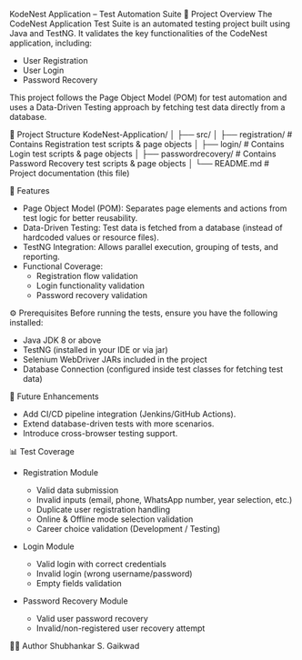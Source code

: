KodeNest Application – Test Automation Suite
📌 Project Overview
The CodeNest Application Test Suite is an automated testing project built using Java and TestNG. It validates the key functionalities of the CodeNest application, including:

- User Registration
- User Login
- Password Recovery

This project follows the Page Object Model (POM) for test automation and uses a Data-Driven Testing approach by fetching test data directly from a database.

📂 Project Structure
KodeNest-Application/
│
├── src/
│   ├── registration/        # Contains Registration test scripts & page objects
│   ├── login/               # Contains Login test scripts & page objects
│   ├── passwordrecovery/    # Contains Password Recovery test scripts & page objects
│
└── README.md                # Project documentation (this file)

🧪 Features
- Page Object Model (POM): Separates page elements and actions from test logic for better reusability.
- Data-Driven Testing: Test data is fetched from a database (instead of hardcoded values or resource files).
- TestNG Integration: Allows parallel execution, grouping of tests, and reporting.
- Functional Coverage:
  - Registration flow validation
  - Login functionality validation
  - Password recovery validation

⚙️ Prerequisites
Before running the tests, ensure you have the following installed:
- Java JDK 8 or above
- TestNG (installed in your IDE or via jar)
- Selenium WebDriver JARs included in the project
- Database Connection (configured inside test classes for fetching test data)

🚀 Future Enhancements
- Add CI/CD pipeline integration (Jenkins/GitHub Actions).
- Extend database-driven tests with more scenarios.
- Introduce cross-browser testing support.

📊 Test Coverage
- Registration Module
  - Valid data submission
  - Invalid inputs (email, phone, WhatsApp number, year selection, etc.)
  - Duplicate user registration handling
  - Online & Offline mode selection validation
  - Career choice validation (Development / Testing)

- Login Module
  - Valid login with correct credentials
  - Invalid login (wrong username/password)
  - Empty fields validation

- Password Recovery Module
  - Valid user password recovery
  - Invalid/non-registered user recovery attempt

👨‍💻 Author
Shubhankar S. Gaikwad
